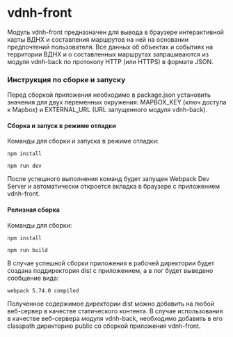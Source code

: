 # vdnh-front

Модуль vdnh-front предназначен для вывода в браузере интерактивной карты ВДНХ и составления маршрутов на ней на основании предпочтений пользователя. Все данных об объектах и событиях на территории ВДНХ и о составленных маршрутах запрашиваются из модуля vdnh-back по протоколу HTTP (или HTTPS) в формате JSON.

### Инструкция по сборке и запуску

Перед сборкой приложения необходимо в package.json установить значения для двух переменных окружения: MAPBOX_KEY (ключ доступа к Mapbox) и EXTERNAL_URL (URL запущенного модуля vdnh-back).

#### Сборка и запуск в режиме отладки

Команды для сборки и запуска в режиме отладки:

`npm install`

`npm run dev`

После успешного выполнения команд будет запущен Webpack Dev Server и автоматически откроется вкладка в браузере с приложением vdnh-front.

#### Релизная сборка

Команды для сборки:

`npm install`

`npm run build`

В случае успешной сборки приложения в рабочей директории будет создана поддиректория dist с приложением, а в лог будет выведено сообщение вида:

`webpack 5.74.0 compiled`

Полученное содержимое директории dist можно добавить на любой веб-сервер в качестве статического контента. В случае использования в качестве веб-сервера модуля vdnh-back, необходимо добавить в его classpath директорию public со сборкой приложения vdnh-front.
